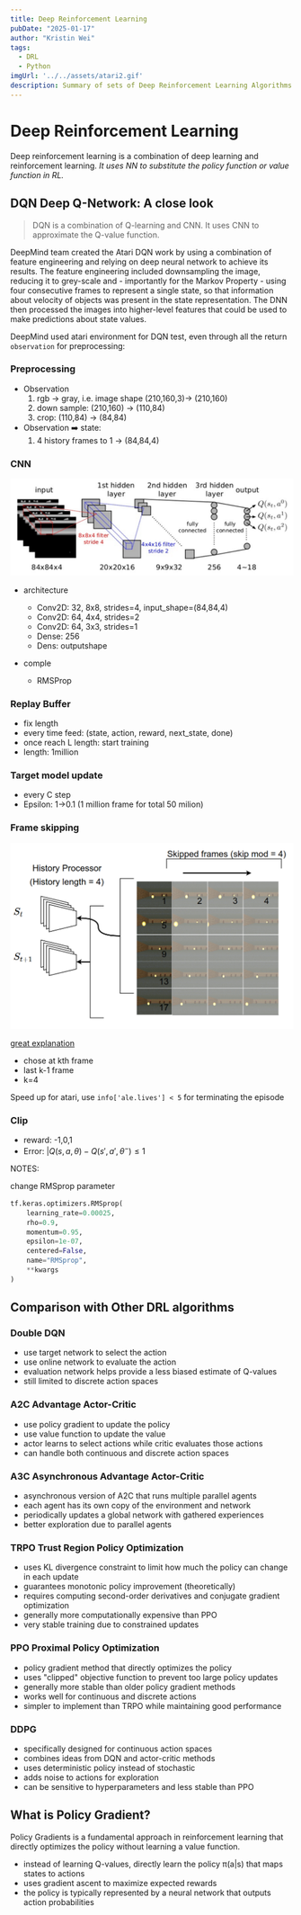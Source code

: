 ```yaml
---
title: Deep Reinforcement Learning 
pubDate: "2025-01-17"
author: "Kristin Wei"
tags:
  - DRL
  - Python
imgUrl: '../../assets/atari2.gif'
description: Summary of sets of Deep Reinforcement Learning Algorithms.
---
```

# Deep Reinforcement Learning
Deep reinforcement learning is a combination of deep learning and reinforcement learning. *It uses NN to substitute the policy function or value function in RL.*

## DQN Deep Q-Network: A close look
> DQN is a combination of Q-learning and CNN. It uses CNN to approximate the Q-value function.

DeepMind team created the Atari DQN work by using a combination of feature engineering and relying on deep neural network to achieve its results. The feature engineering included downsampling the image, reducing it to grey-scale and - importantly for the Markov Property - using four consecutive frames to represent a single state, so that information about velocity of objects was present in the state representation. The DNN then processed the images into higher-level features that could be used to make predictions about state values.

DeepMind used atari environment for DQN test, even through all the return `observation` for preprocessing:

### Preprocessing

- Observation
  1. rgb $\rightarrow$ gray, i.e. image shape (210,160,3)$\rightarrow$ (210,160)
  2. down sample: (210,160) $\rightarrow$ (110,84)
  3. crop: (110,84) $\rightarrow$ (84,84)
- Observation :arrow_right: state:
  1. 4 history frames to 1 $\rightarrow$ (84,84,4)

### CNN

![CNN of DQN](../../assets/atari_cnn.png)

- architecture
  - Conv2D: 32, 8x8, strides=4, input_shape=(84,84,4)
  - Conv2D: 64, 4x4, strides=2
  - Conv2D: 64, 3x3, strides=1
  - Dense: 256
  - Dens: outputshape

- comple
  - RMSProp

### Replay Buffer

- fix length
- every time feed: (state, action, reward, next_state, done)
- once reach L length: start training
- length: 1million

### Target model update

- every C step
- Epsilon: 1$\rightarrow$0.1 (1 million frame for total 50 milion)

### Frame skipping

![Frame skip](../../assets/frame_skip.png)

[great explanation](https://danieltakeshi.github.io/2016/11/25/frame-skipping-and-preprocessing-for-deep-q-networks-on-atari-2600-games/)

- chose at kth frame
- last k-1 frame
- k=4

Speed up for atari, use `info['ale.lives'] < 5` for terminating the episode

### Clip

- reward: -1,0,1
- Error: $|Q(s,a,\theta)-Q(s',a',\theta^-)\le1$ 

NOTES:

change RMSprop parameter

```python
tf.keras.optimizers.RMSprop(
    learning_rate=0.00025,
    rho=0.9,
    momentum=0.95,
    epsilon=1e-07,
    centered=False,
    name="RMSprop",
    **kwargs
)
```

## Comparison with Other DRL algorithms

### Double DQN
- use target network to select the action
- use online network to evaluate the action
- evaluation network helps provide a less biased estimate of Q-values
- still limited to discrete action spaces

### A2C Advantage Actor-Critic
- use policy gradient to update the policy
- use value function to update the value
- actor learns to select actions while critic evaluates those actions
- can handle both continuous and discrete action spaces

### A3C Asynchronous Advantage Actor-Critic
- asynchronous version of A2C that runs multiple parallel agents
- each agent has its own copy of the environment and network
- periodically updates a global network with gathered experiences
- better exploration due to parallel agents

### TRPO Trust Region Policy Optimization
- uses KL divergence constraint to limit how much the policy can change in each update
- guarantees monotonic policy improvement (theoretically)
- requires computing second-order derivatives and conjugate gradient optimization
- generally more computationally expensive than PPO
- very stable training due to constrained updates

### PPO Proximal Policy Optimization
- policy gradient method that directly optimizes the policy
- uses "clipped" objective function to prevent too large policy updates
- generally more stable than older policy gradient methods
- works well for continuous and discrete actions
- simpler to implement than TRPO while maintaining good performance

### DDPG
- specifically designed for continuous action spaces
- combines ideas from DQN and actor-critic methods
- uses deterministic policy instead of stochastic
- adds noise to actions for exploration
- can be sensitive to hyperparameters and less stable than PPO

## What is Policy Gradient?
Policy Gradients is a fundamental approach in reinforcement learning that directly optimizes the policy without learning a value function.

- instead of learning Q-values, directly learn the policy π(a|s) that maps states to actions
- uses gradient ascent to maximize expected rewards
- the policy is typically represented by a neural network that outputs action probabilities
